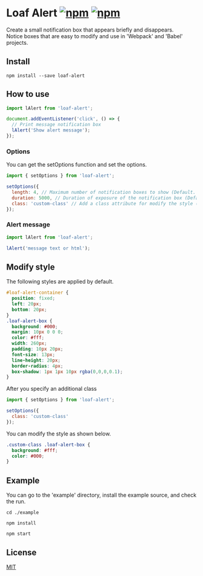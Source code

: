 # Loaf Alert [![npm](https://img.shields.io/npm/v/loaf-alert.svg)](https://www.npmjs.com/package/loaf-alert) [![npm](https://img.shields.io/npm/dm/loaf-alert.svg)](https://www.npmjs.com/package/loaf-alert)
Create a small notification box that appears briefly and disappears.  
Notice boxes that are easy to modify and use in 'Webpack' and 'Babel' projects.

## Install
```
npm install --save loaf-alert
```

## How to use
```js
import lAlert from 'loaf-alert';

document.addEventListener('click', () => {
  // Print message notification box
  lAlert('Show alert message');
});
```

### Options
You can get the setOptions function and set the options.
```js
import { setOptions } from 'loaf-alert';

setOptions({
  length: 4, // Maximum number of notification boxes to show (Default. 4)
  duration: 5000, // Duration of exposure of the notification box (Default. 5000 (5s))
  class: 'custom-class' // Add a class attribute for modify the style (Default. '')
});
```

### Alert message
```js
import lAlert from 'loaf-alert';

lAlert('message text or html');
```

## Modify style
The following styles are applied by default.
```css
#loaf-alert-container {
  position: fixed;
  left: 20px;
  bottom: 20px;
}
.loaf-alert-box {
  background: #000;
  margin: 10px 0 0 0;
  color: #fff;
  width: 260px;
  padding: 10px 20px;
  font-size: 13px;
  line-height: 20px;
  border-radius: 4px;
  box-shadow: 1px 1px 10px rgba(0,0,0,0.1);
}
```
After you specify an additional class
```js
import { setOptions } from 'loaf-alert';

setOptions({
  class: 'custom-class'
});
```
You can modify the style as shown below.
```css
.custom-class .loaf-alert-box {
  background: #fff;
  color: #000;
}
```

## Example
You can go to the 'example' directory, install the example source, and check the run.
```
cd ./example
```
```
npm install
```
```
npm start
```

## License
[MIT](https://github.com/loafjs/loaf-alert/blob/master/LICENSE)
